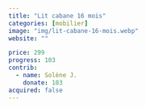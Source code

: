 ```yaml
---
title: "Lit cabane 16 mois"
categories: [mobilier]
image: "img/lit-cabane-16-mois.webp"
website: ""

price: 299
progress: 103
contrib:
  - name: Solène J.
    donate: 103
acquired: false
---
```

